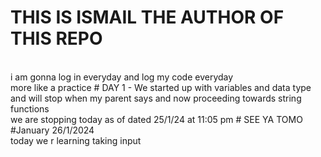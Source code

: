 # THIS IS ISMAIL THE AUTHOR OF THIS REPO
<br>
i am gonna log in everyday and log my code everyday 
<br>
more like a practice 
# DAY 1 - 
We started up with variables and data type and will stop when my parent says and now proceeding towards string functions 
<br>
we are stopping today as of dated 25/1/24 at 11:05 pm
# SEE YA TOMO
#January 26/1/2024 
<br>
today we r learning taking input 